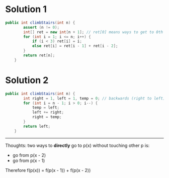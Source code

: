 # Solution 1
```java
public int climbStairs(int n) {
        assert (n != 0);
        int[] ret = new int[n + 1]; // ret[0] means ways to get to 0th step -- it should be 0
        for (int i = 1; i <= n; i++) {
            if (i < 3) ret[i] = i;
            else ret[i] = ret[i - 1] + ret[i - 2];
        }
        return ret[n];
    }
```
# Solution 2
```java
public int climbStairs(int n) {
        int right = 1, left = 1, temp = 0; // backwards (right to left) from the last step
        for (int i = n - 1; i > 0; i--) {
            temp = left;
            left += right;
            right = temp; 
        }
        return left;
    }
```

---
Thoughts: two ways to **directly** go to p(x) without touching other p is:

- go from p(x - 2)
- go from p(x - 1)

Therefore f(p(x)) = f(p(x - 1)) + f(p(x - 2))